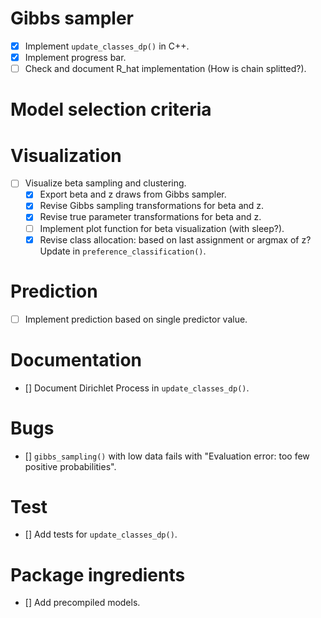 # Gibbs sampler

- [x] Implement `update_classes_dp()` in C++.
- [x] Implement progress bar.
- [ ] Check and document R_hat implementation (How is chain splitted?).

# Model selection criteria

# Visualization

- [ ] Visualize beta sampling and clustering.
  - [x] Export beta and z draws from Gibbs sampler.
  - [x] Revise Gibbs sampling transformations for beta and z.
  - [x] Revise true parameter transformations for beta and z.
  - [ ] Implement plot function for beta visualization (with sleep?).
  - [x] Revise class allocation: based on last assignment or argmax of z? Update in `preference_classification()`.

# Prediction

- [ ] Implement prediction based on single predictor value.

# Documentation

- [] Document Dirichlet Process in `update_classes_dp()`.

# Bugs

- [] `gibbs_sampling()` with low data fails with "Evaluation error: too few positive probabilities".

# Test

- [] Add tests for `update_classes_dp()`.

# Package ingredients

- [] Add precompiled models.
